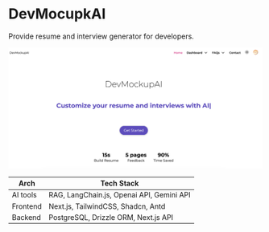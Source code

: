 # DevMocupkAI

Provide resume and interview generator for developers.

![DevMocupkAI](/public/home.png)


| Arch     | Tech Stack                                |
| -------- | ----------------------------------------- |
| AI tools | RAG, LangChain.js, Openai API, Gemini API |
| Frontend | Next.js, TailwindCSS, Shadcn, Antd        |
| Backend  | PostgreSQL, Drizzle ORM, Next.js API      |
